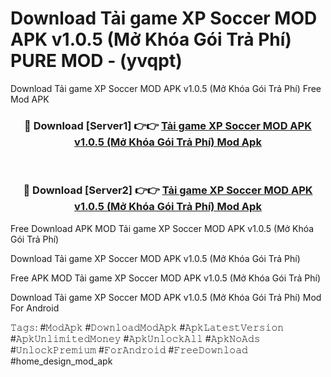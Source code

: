 # Download Tải game XP Soccer MOD APK v1.0.5 (Mở Khóa Gói Trả Phí) PURE MOD - (yvqpt)
Download Tải game XP Soccer MOD APK v1.0.5 (Mở Khóa Gói Trả Phí) Free Mod APK

<div align="center">
<h3>🔴 Download [Server1] 👉👉 <a href="https://apk-comot.site?title=Tải_game_XP_Soccer_MOD_APK_v1.0.5_(Mở_Khóa_Gói_Trả_Phí)">Tải game XP Soccer MOD APK v1.0.5 (Mở Khóa Gói Trả Phí) Mod Apk</a></h3><br>

<h3>🔴 Download [Server2] 👉👉 <a href="https://apk-comot.site?title=Tải_game_XP_Soccer_MOD_APK_v1.0.5_(Mở_Khóa_Gói_Trả_Phí)">Tải game XP Soccer MOD APK v1.0.5 (Mở Khóa Gói Trả Phí) Mod Apk</a></h3>
</div>


Free Download APK MOD Tải game XP Soccer MOD APK v1.0.5 (Mở Khóa Gói Trả Phí)

Download Tải game XP Soccer MOD APK v1.0.5 (Mở Khóa Gói Trả Phí) 

Free APK MOD Tải game XP Soccer MOD APK v1.0.5 (Mở Khóa Gói Trả Phí) 

Download Tải game XP Soccer MOD APK v1.0.5 (Mở Khóa Gói Trả Phí) Mod For Android

𝚃𝚊𝚐𝚜: #𝙼𝚘𝚍𝙰𝚙𝚔 #𝙳𝚘𝚠𝚗𝚕𝚘𝚊𝚍𝙼𝚘𝚍𝙰𝚙𝚔 #𝙰𝚙𝚔𝙻𝚊𝚝𝚎𝚜𝚝𝚅𝚎𝚛𝚜𝚒𝚘𝚗 #𝙰𝚙𝚔𝚄𝚗𝚕𝚒𝚖𝚒𝚝𝚎𝚍𝙼𝚘𝚗𝚎𝚢 #𝙰𝚙𝚔𝚄𝚗𝚕𝚘𝚌𝚔𝙰𝚕𝚕 #𝙰𝚙𝚔𝙽𝚘𝙰𝚍𝚜 #𝚄𝚗𝚕𝚘𝚌𝚔𝙿𝚛𝚎𝚖𝚒𝚞𝚖 #𝙵𝚘𝚛𝙰𝚗𝚍𝚛𝚘𝚒𝚍 #𝙵𝚛𝚎𝚎𝙳𝚘𝚠𝚗𝚕𝚘𝚊𝚍 #home_design_mod_apk